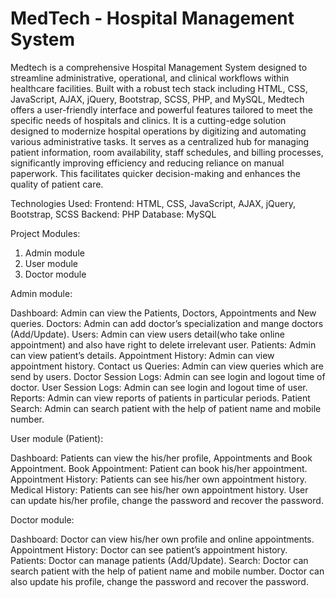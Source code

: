 # MedTech - Hospital Management System
 Medtech is a comprehensive Hospital Management System designed to streamline administrative, operational, and clinical workflows within healthcare facilities. Built with a robust tech stack including HTML, CSS, JavaScript, AJAX, jQuery, Bootstrap, SCSS, PHP, and MySQL, Medtech offers a user-friendly interface and powerful features tailored to meet the specific needs of hospitals and clinics. It is a cutting-edge solution designed to modernize hospital operations by digitizing and automating various administrative tasks. It serves as a centralized hub for managing patient information, room availability, staff schedules, and billing processes, significantly improving efficiency and reducing reliance on manual paperwork. This facilitates quicker decision-making and enhances the quality of patient care.

Technologies Used:
Frontend: HTML, CSS, JavaScript, AJAX, jQuery, Bootstrap, SCSS
Backend: PHP
Database: MySQL

Project Modules:

1. Admin module
2. User module
3. Doctor module

Admin module:

Dashboard: Admin can view the Patients, Doctors, Appointments and New queries.
Doctors: Admin can add doctor’s specialization and mange doctors (Add/Update).
Users: Admin can view users detail(who take online appointment) and also have right to delete irrelevant user.
Patients: Admin can view patient’s details.
Appointment History: Admin can view appointment history.
Contact us Queries: Admin can view queries which are send by users.
Doctor Session Logs: Admin can see login and logout time of doctor.
User Session Logs: Admin can see login and logout time of user.
Reports: Admin can view reports of patients in particular periods.
Patient Search: Admin can search patient with the help of patient name and mobile number.

User module (Patient):

Dashboard: Patients can view the his/her profile, Appointments and Book Appointment.
Book Appointment: Patient can book his/her appointment.
Appointment History: Patients can see his/her own appointment history.
Medical History: Patients can see his/her own appointment history.
User can update his/her profile, change the password and recover the password.

Doctor module:

Dashboard: Doctor can view his/her own profile and online appointments.
Appointment History: Doctor can see patient’s appointment history.
Patients: Doctor can manage patients (Add/Update).
Search: Doctor can search patient with the help of patient name and mobile number.
Doctor can also update his profile, change the password and recover the password.
